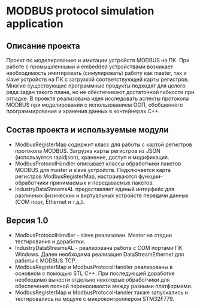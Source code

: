 # MODBUS protocol simulation application

## Описание проекта
Проект по моделированию и имитации устройств MODBUS на ПК. При работе с промышленными и embedded устройствами возникает необходимость имитировать (симулировать) работу как master, так и slave устройств на ПК с загрузкой соответствующей карты регистров. Многие существующие программные продукты подходят для целого ряда задач такого плана, но не обеспечивают достаточной гибкости при отладке. В проекте реализована идея исследовать аспекты протокола MODBUS при моделировании с использованием ООП, обобщенного программирования и хранения данных в контейнерах C++.

## Состав проекта и используемые модули
- ModbusRegisterMap содержит класс для работы с картой регистров протокола MODBUS. Загрузка карты регистров из JSON (используется rapidjson), хранение, доступ и модификация.
- ModbusProtocolHandler описывает классы обработчики пакетов MODBUS для master и slave устройств. Подключается карта регистров ModbusRegisterMap, настраиваются функции-обработчики принимаемых и передаваемых пакетов.
- IndustryDataStreamsAL предоставляет единый интерфейс для различных физических и виртуальных устройств передачи данных (COM порт, Ethernet и т.д.).

## Версия 1.0
- ModbusProtocolHandler - slave реализован. Master на стадии тестирования и доработки.
- IndustryDataStreamsAL - реализована работа с COM портами ПК Windows. Далее необходима реализация DataStreamEthernet для работы с MODBUS TCP.
- ModbusRegisterMap и ModbusProtocolHandler реализованы в основном с помощью STL C++. При последующей доработке необходимо вынести отдельно некоторые обработчики для обеспечения полной переносимости между разными платформами.
- ModbusRegisterMap и ModbusProtocolHandler также запускались и тестировались на модуле с микроконтроллером STM32F779.
